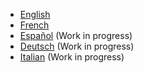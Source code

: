 * [English](en)
* [French](fr)
* [Español](es) \(Work in progress\)
* [Deutsch](de) \(Work in progress\)
* [Italian](it) \(Work in progress\)

